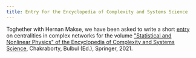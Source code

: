 ```yaml
---
title: Entry for the Encyclopedia of Complexity and Systems Science
---
```


Toghether with Hernan Makse, we have been asked to write a short [entry](https://arxiv.org/abs/2105.01931) on centralities in complex networks for the volume ["Statistical and Nonlinear Physics" of the Encyclopedia of Complexity and Systems Science](https://www.springer.com/gp/book/9781071614532), Chakraborty, Bulbul (Ed.), Springer, 2021.




